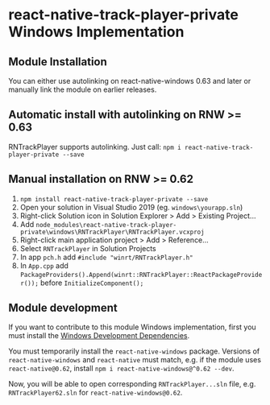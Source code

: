 # react-native-track-player-private Windows Implementation

## Module Installation
You can either use autolinking on react-native-windows 0.63 and later or manually link the module on earlier releases.

## Automatic install with autolinking on RNW >= 0.63
RNTrackPlayer supports autolinking. Just call: `npm i react-native-track-player-private --save`

## Manual installation on RNW >= 0.62
1. `npm install react-native-track-player-private --save`
2. Open your solution in Visual Studio 2019 (eg. `windows\yourapp.sln`)
3. Right-click Solution icon in Solution Explorer > Add > Existing Project...
4. Add `node_modules\react-native-track-player-private\windows\RNTrackPlayer\RNTrackPlayer.vcxproj`
5. Right-click main application project > Add > Reference...
6. Select `RNTrackPlayer` in Solution Projects
7. In app `pch.h` add `#include "winrt/RNTrackPlayer.h"`
8. In `App.cpp` add `PackageProviders().Append(winrt::RNTrackPlayer::ReactPackageProvider());` before `InitializeComponent();`

## Module development

If you want to contribute to this module Windows implementation, first you must install the [Windows Development Dependencies](https://aka.ms/rnw-deps).

You must temporarily install the `react-native-windows` package. Versions of `react-native-windows` and `react-native` must match, e.g. if the module uses `react-native@0.62`, install `npm i react-native-windows@^0.62 --dev`.

Now, you will be able to open corresponding `RNTrackPlayer...sln` file, e.g. `RNTrackPlayer62.sln` for `react-native-windows@0.62`.